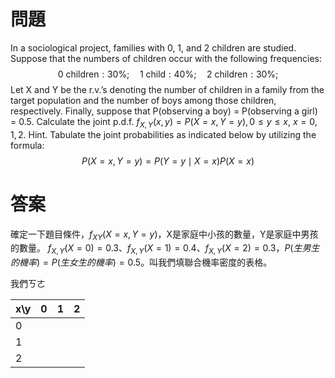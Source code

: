 # 問題
In a sociological project, families with 0, 1, and 2 children are studied.
Suppose that the numbers of children occur with the following frequencies:
$$
\text{0 children}:30\%;\quad\text{1 child}:40\%;\quad\text{2 children}:30\%;
$$
Let X and Y be the r.v.’s denoting the number of children in a family from the
target population and the number of boys among those children, respectively.
Finally, suppose that P(observing a boy) = P(observing a girl) = 0.5.
Calculate the joint p.d.f. $f_{X,Y}(x, y) = P(X = x, Y = y), 0 ≤ y ≤ x$, $x = 0, 1, 2$.
Hint. Tabulate the joint probabilities as indicated below by utilizing the
formula:
$$
P(X=x,Y=y)=P(Y=y\mid X=x)P(X=x)
$$

# 答案

確定一下題目條件，$f_{XY}(X=x,Y=y)$，X是家庭中小孩的數量，Y是家庭中男孩的數量。
$f_{X,Y}(X=0)=0.3$、$f_{X,Y}(X=1)=0.4$、$f_{X,Y}(X=2)=0.3$，$P(生男生的機率)=P(生女生的機率)=0.5$。叫我們填聯合機率密度的表格。

我們ㄎㄜ

| x\y | 0   | 1   | 2   |
| --- | --- | --- | --- |
| 0   |     |     |     |
| 1   |     |     |     |
| 2   |     |     |     |
